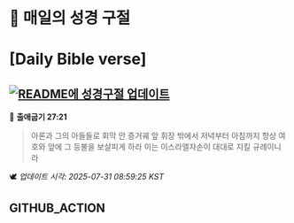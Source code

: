# 🙏 매일의 성경 구절
# [Daily Bible verse]
## [![README에 성경구절 업데이트](https://github.com/DONGSUKA/first_test/actions/workflows/update-readme-bible.yml/badge.svg)](https://github.com/DONGSUKA/first_test/actions/workflows/update-readme-bible.yml)
<!-- START_BIBLE_VERSE -->
📖 **출애굽기 27:21**
> 아론과 그의 아들들로 회막 안 증거궤 앞 휘장 밖에서 저녁부터 아침까지 항상 여호와 앞에 그 등불을 보살피게 하라 이는 이스라엘자손이 대대로 지킬 규례이니라

🕊️ _업데이트 시각: 2025-07-31 08:59:25 KST_
  <!-- END_BIBLE_VERSE -->
## GITHUB_ACTION
